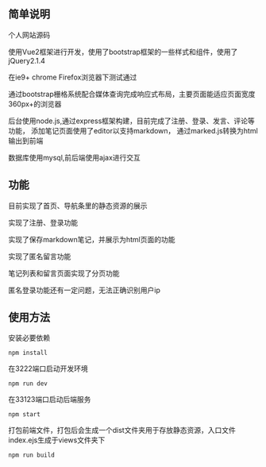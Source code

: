 ## 简单说明

个人网站源码

使用Vue2框架进行开发，使用了bootstrap框架的一些样式和组件，使用了jQuery2.1.4

在ie9+ chrome Firefox浏览器下测试通过

通过bootstrap栅格系统配合媒体查询完成响应式布局，主要页面能适应页面宽度360px+的浏览器

后台使用node.js,通过express框架构建，目前完成了注册、登录、发言、评论等功能， 添加笔记页面使用了editor以支持markdown， 通过marked.js转换为html输出到前端

数据库使用mysql,前后端使用ajax进行交互

## 功能
目前实现了首页、导航条里的静态资源的展示

实现了注册、登录功能

实现了保存markdown笔记，并展示为html页面的功能

实现了匿名留言功能

笔记列表和留言页面实现了分页功能

匿名登录功能还有一定问题，无法正确识别用户ip

## 使用方法
安装必要依赖

`npm install`


在3222端口启动开发环境

`npm run dev`

在33123端口启动后端服务

`npm start`

打包前端文件，打包后会生成一个dist文件夹用于存放静态资源，入口文件index.ejs生成于views文件夹下

`npm run build`